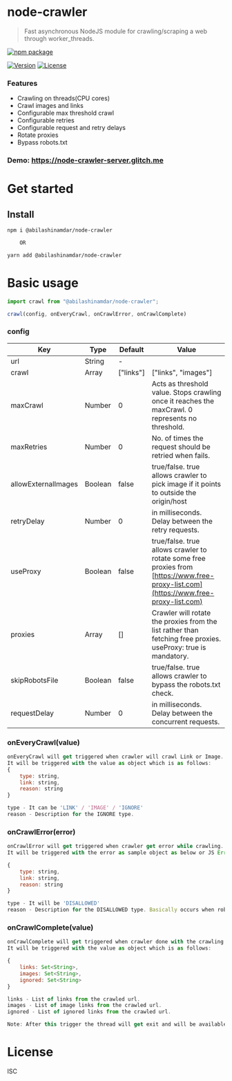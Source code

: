 # node-crawler

> Fast asynchronous NodeJS module for crawling/scraping a web through worker_threads.

[![npm package](https://nodei.co/npm/@abilashinamdar/node-crawler.png)](https://www.npmjs.com/package/@abilashinamdar/node-crawler)


[![Version][version-image]][download-url]
[![License][license-image]][download-url]

[version-image]: https://img.shields.io/npm/v/@abilashinamdar/node-crawler.svg
[license-image]: https://img.shields.io/npm/l/@abilashinamdar/node-crawler.svg
[download-url]: https://npmjs.com/package/@abilashinamdar/node-crawler

### Features
- Crawling on threads(CPU cores)
- Crawl images and links
- Configurable max threshold crawl
- Configurable retries
- Configurable request and retry delays
- Rotate proxies
- Bypass robots.txt

### Demo: https://node-crawler-server.glitch.me

# Get started

## Install
```sh
npm i @abilashinamdar/node-crawler

    OR

yarn add @abilashinamdar/node-crawler
```


# Basic usage

```js
import crawl from "@abilashinamdar/node-crawler";

crawl(config, onEveryCrawl, onCrawlError, onCrawlComplete)
```


### config
Key | Type | Default | Value
--- | --- | --- | ---
url | String | - | 
crawl | Array<String> | ["links"] | ["links", "images"]
maxCrawl | Number | 0 | Acts as threshold value. Stops crawling once it reaches the maxCrawl. 0 represents no threshold.
maxRetries | Number | 0 | No. of times the request should be retried when fails.
allowExternalImages| Boolean | false | true/false. true allows crawler to pick image if it points to outside the origin/host
retryDelay| Number | 0 | in milliseconds. Delay between the retry requests.
useProxy| Boolean | false | true/false. true allows crawler to rotate some free proxies from [https://www.free-proxy-list.com](https://www.free-proxy-list.com)
proxies| Array<String> | [] | Crawler will rotate the proxies from the list rather than fetching free proxies. useProxy: true is mandatory.
skipRobotsFile| Boolean | false | true/false. true allows crawler to bypass the robots.txt check.
requestDelay| Number | 0 | in milliseconds. Delay between the concurrent requests.


### onEveryCrawl(value)
```js
onEveryCrawl will get triggered when crawler will crawl Link or Image.
It will be triggered with the value as object which is as follows:
{
    type: string,
    link: string,
    reason: string
}

type - It can be 'LINK' / 'IMAGE' / 'IGNORE'
reason - Description for the IGNORE type.
```


### onCrawlError(error)
```js
onCrawlError will get triggered when crawler get error while crawling.
It will be triggered with the error as sample object as below or JS Error object.

{
    type: string,
    link: string,
    reason: string
}

type - It will be 'DISALLOWED'
reason - Description for the DISALLOWED type. Basically occurs when robots.txt disallows the url.
```


### onCrawlComplete(value)
```js
onCrawlComplete will get triggered when crawler done with the crawling.
It will be triggered with the value as object which is as follows:

{
    links: Set<String>,
    images: Set<String>,
    ignored: Set<String>
}

links - List of links from the crawled url.
images - List of image links from the crawled url.
ignored - List of ignored links from the crawled url.

Note: After this trigger the thread will get exit and will be available for others.
```


# License
ISC
